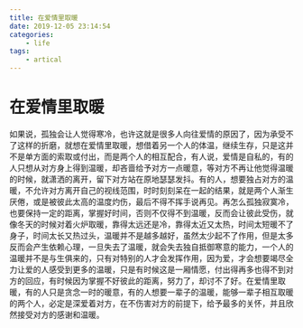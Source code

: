 ```yaml
---
title: 在爱情里取暖
date: 2019-12-05 23:14:54
categories:
    - life
tags:
    - artical
---
```


# 在爱情里取暖
如果说，孤独会让人觉得寒冷，也许这就是很多人向往爱情的原因了，因为承受不了这样的折磨，就想在爱情里取暖，想借着另一个人的体温，继续生存，只是这并不是单方面的索取或付出，而是两个人的相互配合，有人说，爱情是自私的，有的人只想从对方身上得到温暖，却吝啬给予对方一点暖意，等对方不再让他觉得温暖的时候，就潇洒的离开，留下对方站在原地瑟瑟发抖。有的人，想要独占对方的温暖，不允许对方离开自己的视线范围，时时刻刻呆在一起的结果，就是两个人渐生厌倦，或是被彼此太高的温度灼伤，最后不得不挥手说再见。再怎么孤独寂寞冷，也要保持一定的距离，掌握好时间，否则不仅得不到温暖，反而会让彼此受伤，就像冬天的时候对着火炉取暖，靠得太远还是冷，靠得太近又太热，时间太短暖不了身子，时间太长又热过头，温暖并不是越多越好，虽然太少起不了作用，但是太多反而会产生依赖心理，一旦失去了温暖，就会失去独自抵御寒意的能力，一个人的温暖并不是与生俱来的，只有对特别的人才会发挥作用，因为爱，才会想要竭尽全力让爱的人感受到更多的温暖，只是有时候这是一厢情愿，付出得再多也得不到对方的回应，有时候因为掌握不好彼此的距离，努力了，却讨不了好。在爱情里取暖，有的人只是贪念一时的暖意，有的人想要一辈子的温暖，能够一辈子相互取暖的两个人，必定是深爱着对方，在不伤害对方的前提下，给予最多的关怀，并且欣然接受对方的感谢和温暖。
